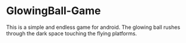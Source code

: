 # GlowingBall-Game
This is a simple and endless game for android. The glowing ball rushes through the dark space touching the flying platforms.
